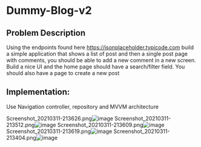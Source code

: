 # Dummy-Blog-v2
## Problem Description 
Using the endpoints found here https://jsonplaceholder.typicode.com build a simple application that shows a list of post and then a single post page with comments, you should be able to add a new comment in a new screen. Build a nice UI and the home page should have a search/filter field. You should also have a page to create a new post

## Implementation:

Use Navigation controller, repository and MVVM architecture

Screenshot_20210311-213626.png![image](https://user-images.githubusercontent.com/60139290/110857465-2cf8de00-82b9-11eb-91bd-57997c250939.png)
Screenshot_20210311-213512.png![image](https://user-images.githubusercontent.com/60139290/110857912-b5777e80-82b9-11eb-98af-7045240497db.png)
Screenshot_20210311-213609.png![image](https://user-images.githubusercontent.com/60139290/110857999-d7710100-82b9-11eb-9ea4-a9c8b156255e.png)
Screenshot_20210311-213619.png![image](https://user-images.githubusercontent.com/60139290/110858034-e35cc300-82b9-11eb-80bb-8fc154a9cd0a.png)
Screenshot_20210311-213404.png![image](https://user-images.githubusercontent.com/60139290/110858204-1606bb80-82ba-11eb-9f39-6995f509ea6a.png)
